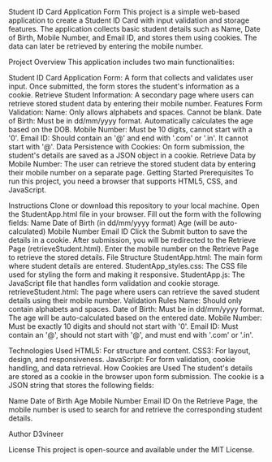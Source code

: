 Student ID Card Application Form
This project is a simple web-based application to create a Student ID Card with input validation and storage features. The application collects basic student details such as Name, Date of Birth, Mobile Number, and Email ID, and stores them using cookies. The data can later be retrieved by entering the mobile number.

Project Overview
This application includes two main functionalities:

Student ID Card Application Form:
A form that collects and validates user input.
Once submitted, the form stores the student's information as a cookie.
Retrieve Student Information:
A secondary page where users can retrieve stored student data by entering their mobile number.
Features
Form Validation:
Name: Only allows alphabets and spaces. Cannot be blank.
Date of Birth: Must be in dd/mm/yyyy format. Automatically calculates the age based on the DOB.
Mobile Number: Must be 10 digits, cannot start with a '0'.
Email ID: Should contain an '@' and end with '.com' or '.in'. It cannot start with '@'.
Data Persistence with Cookies: On form submission, the student's details are saved as a JSON object in a cookie.
Retrieve Data by Mobile Number: The user can retrieve the stored student data by entering their mobile number on a separate page.
Getting Started
Prerequisites
To run this project, you need a browser that supports HTML5, CSS, and JavaScript.

Instructions
Clone or download this repository to your local machine.
Open the StudentApp.html file in your browser.
Fill out the form with the following fields:
Name
Date of Birth (in dd/mm/yyyy format)
Age (will be auto-calculated)
Mobile Number
Email ID
Click the Submit button to save the details in a cookie.
After submission, you will be redirected to the Retrieve Page (retrieveStudent.html).
Enter the mobile number on the Retrieve Page to retrieve the stored details.
File Structure
StudentApp.html: The main form where student details are entered.
StudentApp_styles.css: The CSS file used for styling the form and making it responsive.
StudentApp.js: The JavaScript file that handles form validation and cookie storage.
retrieveStudent.html: The page where users can retrieve the saved student details using their mobile number.
Validation Rules
Name: Should only contain alphabets and spaces.
Date of Birth: Must be in dd/mm/yyyy format. The age will be auto-calculated based on the entered date.
Mobile Number: Must be exactly 10 digits and should not start with '0'.
Email ID: Must contain an '@', should not start with '@', and must end with '.com' or '.in'.

Technologies Used
HTML5: For structure and content.
CSS3: For layout, design, and responsiveness.
JavaScript: For form validation, cookie handling, and data retrieval.
How Cookies are Used
The student's details are stored as a cookie in the browser upon form submission. The cookie is a JSON string that stores the following fields:

Name
Date of Birth
Age
Mobile Number
Email ID
On the Retrieve Page, the mobile number is used to search for and retrieve the corresponding student details.

Author
D3vineer

License
This project is open-source and available under the MIT License.
